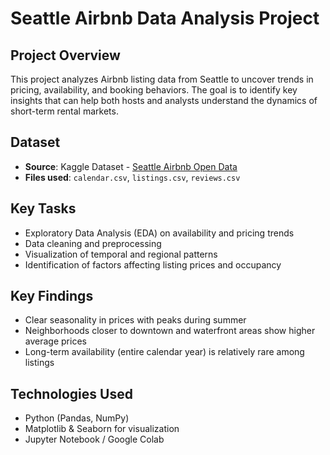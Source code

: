 # Seattle Airbnb Data Analysis Project

## Project Overview
This project analyzes Airbnb listing data from Seattle to uncover trends in pricing, availability, and booking behaviors. The goal is to identify key insights that can help both hosts and analysts understand the dynamics of short-term rental markets.

## Dataset
- **Source**: Kaggle Dataset - [Seattle Airbnb Open Data](https://www.kaggle.com/swsw1717/seatle-airbnb-open-data-sql-project)
- **Files used**: `calendar.csv`, `listings.csv`, `reviews.csv`

## Key Tasks
- Exploratory Data Analysis (EDA) on availability and pricing trends
- Data cleaning and preprocessing
- Visualization of temporal and regional patterns
- Identification of factors affecting listing prices and occupancy

## Key Findings
- Clear seasonality in prices with peaks during summer
- Neighborhoods closer to downtown and waterfront areas show higher average prices
- Long-term availability (entire calendar year) is relatively rare among listings

## Technologies Used
- Python (Pandas, NumPy)
- Matplotlib & Seaborn for visualization
- Jupyter Notebook / Google Colab
